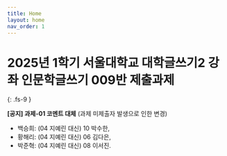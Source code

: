 ```yaml
---
title: Home
layout: home
nav_order: 1
---
```


# 2025년 1학기 **서울대학교 대학글쓰기2** 강좌 인문학글쓰기 009반 제출과제
{: .fs-9 }

**[공지] 과제-01 코멘트 대체** (과제 미제출자 발생으로 인한 변경)

- 백승희: (04 지예린 대신) 10 박수한,
- 황해리: (04 지예린 대신) 06 김다은,
- 박준혁: (04 지예린 대신) 08 이서진.